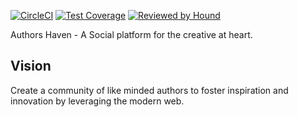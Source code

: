 [![CircleCI](https://circleci.com/gh/andela/prometheus-ah-frontend.svg?style=svg)](https://circleci.com/gh/andela/prometheus-ah-frontend) [![Test Coverage](https://api.codeclimate.com/v1/badges/36fda3e6b4b2f6ff0341/test_coverage)](https://codeclimate.com/github/andela/prometheus-ah-frontend/test_coverage) [![Reviewed by Hound](https://img.shields.io/badge/Reviewed_by-Hound-8E64B0.svg)](https://houndci.com)

Authors Haven - A Social platform for the creative at heart.


## Vision
Create a community of like minded authors to foster inspiration and innovation
by leveraging the modern web.
